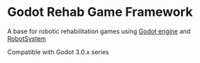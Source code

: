 # Godot Rehab Game Framework

A base for robotic rehabilitation games using [Godot engine](https://godotengine.org/) and [RobotSystem](https://github.com/LabDin/RobotSystem-Lite)

Compatible with Godot 3.0.x series
